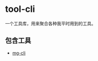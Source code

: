# tool-cli

一个工具库，用来聚合各种我平时用到的工具。

## 包含工具

* [mg-cli](https://github.com/johnhom1024/tool-cli/tree/main/packages/mg-cli)
